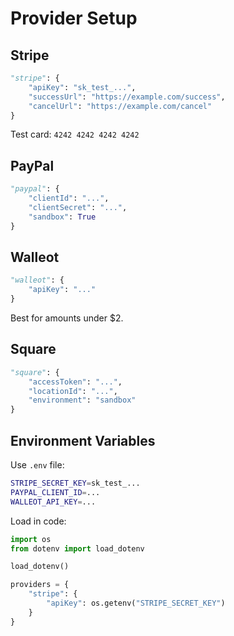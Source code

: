 # Provider Setup

## Stripe

```python
"stripe": {
    "apiKey": "sk_test_...",
    "successUrl": "https://example.com/success",
    "cancelUrl": "https://example.com/cancel"
}
```

Test card: `4242 4242 4242 4242`

## PayPal

```python
"paypal": {
    "clientId": "...",
    "clientSecret": "...",
    "sandbox": True
}
```

## Walleot

```python
"walleot": {
    "apiKey": "..."
}
```

Best for amounts under $2.

## Square

```python
"square": {
    "accessToken": "...",
    "locationId": "...",
    "environment": "sandbox"
}
```

## Environment Variables

Use `.env` file:
```bash
STRIPE_SECRET_KEY=sk_test_...
PAYPAL_CLIENT_ID=...
WALLEOT_API_KEY=...
```

Load in code:
```python
import os
from dotenv import load_dotenv

load_dotenv()

providers = {
    "stripe": {
        "apiKey": os.getenv("STRIPE_SECRET_KEY")
    }
}
```